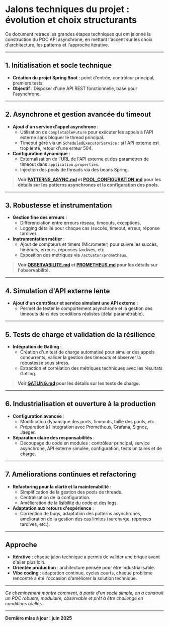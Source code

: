 # Jalons techniques du projet : évolution et choix structurants

Ce document retrace les grandes étapes techniques qui ont jalonné la construction du POC API asynchrone, en mettant l'accent sur les choix d'architecture, les patterns et l'approche itérative.

---

## 1. Initialisation et socle technique
- **Création du projet Spring Boot** : point d'entrée, contrôleur principal, premiers tests.
- **Objectif** : Disposer d'une API REST fonctionnelle, base pour l'asynchrone.

---

## 2. Asynchrone et gestion avancée du timeout
- **Ajout d'un service d'appel asynchrone** :
  - Utilisation de `CompletableFuture` pour exécuter les appels à l'API externe sans bloquer le thread principal.
  - Timeout géré via un `ScheduledExecutorService` : si l'API externe est trop lente, retour d'une erreur 504.
- **Configuration dynamique** :
  - Externalisation de l'URL de l'API externe et des paramètres de timeout dans `application.properties`.
  - Injection des pools de threads via des beans Spring.

> **Voir [PATTERNS_ASYNC.md](PATTERNS_ASYNC.md) et [POOL_CONFIGURATION.md](POOL_CONFIGURATION.md) pour les détails sur les patterns asynchrones et la configuration des pools.**

---

## 3. Robustesse et instrumentation
- **Gestion fine des erreurs** :
  - Différenciation entre erreurs réseau, timeouts, exceptions.
  - Logging détaillé pour chaque cas (succès, timeout, erreur, réponse tardive).
- **Instrumentation métier** :
  - Ajout de compteurs et timers (Micrometer) pour suivre les succès, timeouts, erreurs, réponses tardives, etc.
  - Exposition des métriques via `/actuator/prometheus`.

> **Voir [OBSERVABILITE.md](OBSERVABILITE.md) et [PROMETHEUS.md](PROMETHEUS.md) pour les détails sur l'observabilité.**

---

## 4. Simulation d'API externe lente
- **Ajout d'un contrôleur et service simulant une API externe** :
  - Permet de tester le comportement asynchrone et la gestion des timeouts dans des conditions réalistes (délai paramétrable).

---

## 5. Tests de charge et validation de la résilience
- **Intégration de Gatling** :
  - Création d'un test de charge automatisé pour simuler des appels concurrents, valider la gestion des timeouts et observer la robustesse sous stress.
  - Extraction et corrélation des métriques techniques avec les résultats Gatling.

> **Voir [GATLING.md](GATLING.md) pour les détails sur les tests de charge.**

---

## 6. Industrialisation et ouverture à la production
- **Configuration avancée** :
  - Modification dynamique des ports, timeouts, taille des pools, etc.
  - Préparation à l'intégration avec Prometheus, Grafana, Signoz, Jaeger.
- **Séparation claire des responsabilités** :
  - Découpage du code en modules : contrôleur principal, service asynchrone, API externe simulée, configuration, tests unitaires et de charge.

---

## 7. Améliorations continues et refactoring
- **Refactoring pour la clarté et la maintenabilité** :
  - Simplification de la gestion des pools de threads.
  - Centralisation de la configuration.
  - Amélioration de la lisibilité du code et des logs.
- **Adaptation aux retours d'expérience** :
  - Correction de bugs, adaptation des patterns asynchrones, amélioration de la gestion des cas limites (surcharge, réponses tardives, etc.).

---

## Approche
- **Itérative** : chaque jalon technique a permis de valider une brique avant d'aller plus loin.
- **Orientée production** : architecture pensée pour être industrialisable.
- **Vibe coding** : adaptation continue, cycles courts, chaque problème rencontré a été l'occasion d'améliorer la solution technique.

---

*Ce cheminement montre comment, à partir d'un socle simple, on a construit un POC robuste, modulaire, observable et prêt à être challengé en conditions réelles.*

---

**Dernière mise à jour : juin 2025** 